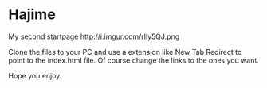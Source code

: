 # Hajime
My second startpage
http://i.imgur.com/rIly5QJ.png

Clone the files to your PC and use a extension like New Tab Redirect to point to the index.html file. 
Of course change the links to the ones you want.

Hope you enjoy.
